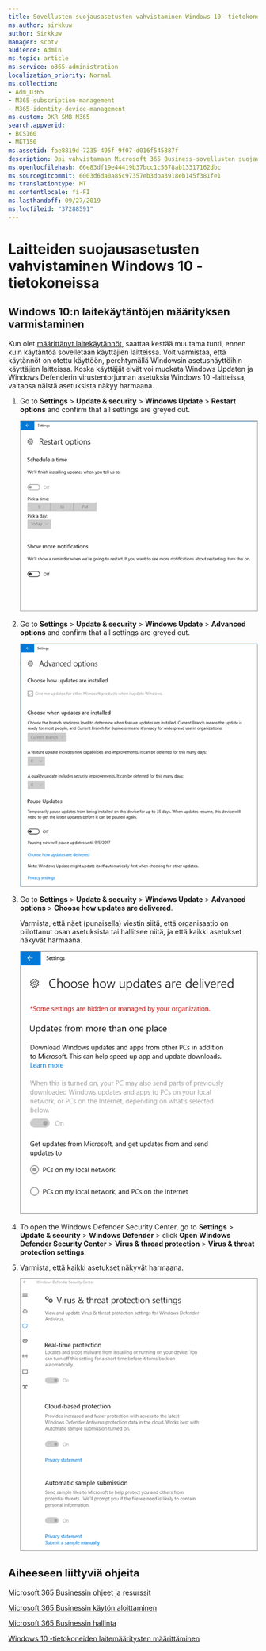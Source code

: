 ```yaml
---
title: Sovellusten suojausasetusten vahvistaminen Windows 10 -tietokoneissa
ms.author: sirkkuw
author: Sirkkuw
manager: scotv
audience: Admin
ms.topic: article
ms.service: o365-administration
localization_priority: Normal
ms.collection:
- Adm_O365
- M365-subscription-management
- M365-identity-device-management
ms.custom: OKR_SMB_M365
search.appverid:
- BCS160
- MET150
ms.assetid: fae8819d-7235-495f-9f07-d016f545887f
description: Opi vahvistamaan Microsoft 365 Business-sovellusten suojaus asetukset Windows 10-laitteissa.
ms.openlocfilehash: 66e83df19e44419b37bcc1c5678ab13317162dbc
ms.sourcegitcommit: 6003d6da0a85c97357eb3dba3918eb145f381fe1
ms.translationtype: MT
ms.contentlocale: fi-FI
ms.lasthandoff: 09/27/2019
ms.locfileid: "37288591"
---
```

# <a name="validate-device-protection-settings-on-windows-10-pcs"></a>Laitteiden suojausasetusten vahvistaminen Windows 10 -tietokoneissa

## <a name="verify-that-windows-10-device-policies-are-set"></a>Windows 10:n laitekäytäntöjen määrityksen varmistaminen

Kun olet [määrittänyt laitekäytännöt](protection-settings-for-windows-10-pcs.md), saattaa kestää muutama tunti, ennen kuin käytäntöä sovelletaan käyttäjien laitteissa. Voit varmistaa, että käytännöt on otettu käyttöön, perehtymällä Windowsin asetusnäyttöihin käyttäjien laitteissa. Koska käyttäjät eivät voi muokata Windows Updaten ja Windows Defenderin virustentorjunnan asetuksia Windows 10 -laitteissa, valtaosa näistä asetuksista näkyy harmaana.
  
1. Go to **Settings** \> **Update &amp; security** \> **Windows Update** \> **Restart options** and confirm that all settings are greyed out. 
    
    ![All the Restart options are greyed out.](media/31308da9-18b0-47c5-bbf6-d5fa6747c376.png)
  
2. Go to **Settings** \> **Update &amp; security** \> **Windows Update** \> **Advanced options** and confirm that all settings are greyed out. 
    
    ![Windows Advanced updates options are all greyed out.](media/049cf281-d503-4be9-898b-c0a3286c7fc2.png)
  
3. Go to **Settings** \> **Update &amp; security** \> **Windows Update** \> **Advanced options** \> **Choose how updates are delivered**.
    
    Varmista, että näet (punaisella) viestin siitä, että organisaatio on piilottanut osan asetuksista tai hallitsee niitä, ja että kaikki asetukset näkyvät harmaana.
    
    ![Choose how updates are delivered page indicates settings are hidden or managed by your organization.](media/6b3e37c5-da41-4afd-9983-b4f406216b59.png)
  
4. To open the Windows Defender Security Center, go to **Settings** \> **Update &amp; security** \> **Windows Defender** \> click **Open Windows Defender Security Center** \> **Virus &amp; thread protection** \> **Virus &amp; threat protection settings**. 
    
5. Varmista, että kaikki asetukset näkyvät harmaana. 
    
    ![The Virus and threat protection settings are greyed out.](media/9ca68d40-a5d9-49d7-92a4-c581688b5926.png)
  
## <a name="related-topics"></a>Aiheeseen liittyviä ohjeita

[Microsoft 365 Businessin ohjeet ja resurssit](https://go.microsoft.com/fwlink/p/?linkid=853701)
  
[Microsoft 365 Businessin käytön aloittaminen](microsoft-365-business-overview.md)
  
[Microsoft 365 Businessin hallinta](manage.md)
  
[Windows 10 -tietokoneiden laitemääritysten määrittäminen](protection-settings-for-windows-10-pcs.md)
  

